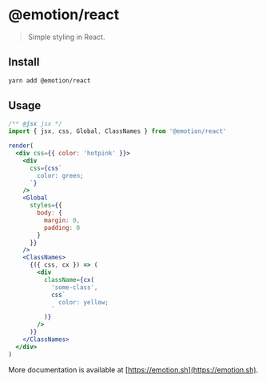 # @emotion/react

> Simple styling in React.

## Install

```bash
yarn add @emotion/react
```

## Usage

```jsx
/** @jsx jsx */
import { jsx, css, Global, ClassNames } from '@emotion/react'

render(
  <div css={{ color: 'hotpink' }}>
    <div
      css={css`
        color: green;
      `}
    />
    <Global
      styles={{
        body: {
          margin: 0,
          padding: 0
        }
      }}
    />
    <ClassNames>
      {({ css, cx }) => (
        <div
          className={cx(
            'some-class',
            css`
              color: yellow;
            `
          )}
        />
      )}
    </ClassNames>
  </div>
)
```

More documentation is available at [https://emotion.sh](https://emotion.sh).

